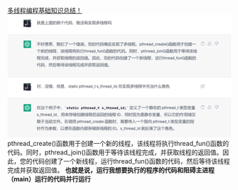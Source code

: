 [多线程编程基础知识总结！](https://mp.weixin.qq.com/s/BP7plMheWW-0lkVif0xS6w)
![image](.\Chatgpt解释.png)
pthread_create()函数用于创建一个新的线程，该线程将执行thread_fun()函数的代码。同时，pthread_join()函数用于等待该线程完成，并获取线程的返回值。因此，您的代码创建了一个新线程，运行thread_fun()函数的代码，然后等待该线程完成并获取返回值。
**也就是说，运行我想要执行的程序的代码和阻碍主进程（main）运行的代码并行运行**
